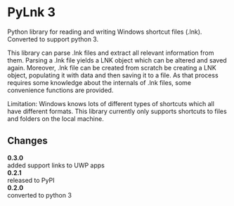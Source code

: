 # PyLnk 3
Python library for reading and writing Windows shortcut files (.lnk).  
Converted to support python 3.

This library can parse .lnk files and extract all relevant information from
them. Parsing a .lnk file yields a LNK object which can be altered and saved
again. Moreover, .lnk file can be created from scratch be creating a LNK
object, populating it with data and then saving it to a file. As that
process requires some knowledge about the internals of .lnk files, some
convenience functions are provided.

Limitation: Windows knows lots of different types of shortcuts which all have
different formats. This library currently only supports shortcuts to files and
folders on the local machine. 

## Changes
**0.3.0**  
added support links to UWP apps  
**0.2.1**  
released to PyPI  
**0.2.0**  
converted to python 3  
